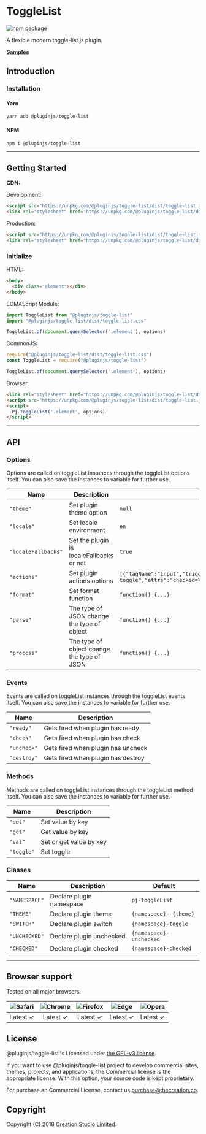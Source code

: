 # ToggleList

[![npm package](https://img.shields.io/npm/v/@pluginjs/toggle-list.svg)](https://www.npmjs.com/package/@pluginjs/toggle-list)

A flexible modern toggle-list js plugin.

**[Samples](https://codesandbox.io/s/github/pluginjs/plugin.js/tree/master/modules/toggleList/samples)**

## Introduction

### Installation

#### Yarn

```javascript
yarn add @pluginjs/toggle-list
```

#### NPM

```javascript
npm i @pluginjs/toggle-list
```

---

## Getting Started

**CDN:**

Development:

```html
<script src="https://unpkg.com/@pluginjs/toggle-list/dist/toggle-list.js"></script>
<link rel="stylesheet" href="https://unpkg.com/@pluginjs/toggle-list/dist/toggle-list.css">
```

Production:

```html
<script src="https://unpkg.com/@pluginjs/toggle-list/dist/toggle-list.min.js"></script>
<link rel="stylesheet" href="https://unpkg.com/@pluginjs/toggle-list/dist/toggle-list.min.css">
```

### Initialize

HTML:

```html
<body>
  <div class="element"></div>
</body>
```

ECMAScript Module:

```javascript
import ToggleList from "@pluginjs/toggle-list"
import "@pluginjs/toggle-list/dist/toggle-list.css"

ToggleList.of(document.querySelector('.element'), options)
```

CommonJS:

```javascript
require("@pluginjs/toggle-list/dist/toggle-list.css")
const ToggleList = require("@pluginjs/toggle-list")

ToggleList.of(document.querySelector('.element'), options)
```

Browser:

```html
<link rel="stylesheet" href="https://unpkg.com/@pluginjs/toggle-list/dist/toggle-list.css">
<script src="https://unpkg.com/@pluginjs/toggle-list/dist/toggle-list.js"></script>
<script>
  Pj.toggleList('.element', options)
</script>
```

---

## API

### Options

Options are called on toggleList instances through the toggleList options itself.
You can also save the instances to variable for further use.

Name | Description | Default
-----|--------------|-----
`"theme"` | Set plugin theme option | `null`
`"locale"` | Set locale environment | `en`
`"localeFallbacks"` | Set the plugin is localeFallbacks or not | `true`
`"actions"` | Set plugin actions options | `[{"tagName":"input","trigger":"pj-toggleList-toggle","attrs":"checked=\"checked\"","event":"click","init":null}]`
`"format"` | Set format function | `function() {...}`
`"parse"` | The type of JSON change the type of object | `function() {...}`
`"process"` | The type of object change the type of JSON | `function() {...}`

### Events

Events are called on toggleList instances through the toggleList events itself.
You can also save the instances to variable for further use.

Name | Description
-----|-----
`"ready"` | Gets fired when plugin has ready
`"check"` | Gets fired when plugin has check
`"uncheck"` | Gets fired when plugin has uncheck
`"destroy"` | Gets fired when plugin has destroy

### Methods

Methods are called on toggleList instances through the toggleList method itself.
You can also save the instances to variable for further use.

Name | Description
-----|-----
`"set"` | Set value by key
`"get"` | Get value by key
`"val"` | Set or get value by key
`"toggle"` | Set toggle

### Classes

Name | Description | Default
-----|------|------
`"NAMESPACE"` | Declare plugin namespace | `pj-toggleList`
`"THEME"` | Declare plugin theme | `{namespace}--{theme}`
`"SWITCH"` | Declare plugin switch | `{namespace}-toggle`
`"UNCHECKED"` | Declare plugin unchecked | `{namespace}-unchecked`
`"CHECKED"` | Declare plugin checked | `{namespace}-checked`
---

## Browser support

Tested on all major browsers.

| <img src="https://raw.githubusercontent.com/alrra/browser-logos/master/src/safari/safari_32x32.png" alt="Safari"> | <img src="https://raw.githubusercontent.com/alrra/browser-logos/master/src/chrome/chrome_32x32.png" alt="Chrome"> | <img src="https://raw.githubusercontent.com/alrra/browser-logos/master/src/firefox/firefox_32x32.png" alt="Firefox"> | <img src="https://raw.githubusercontent.com/alrra/browser-logos/master/src/edge/edge_32x32.png" alt="Edge"> | <img src="https://raw.githubusercontent.com/alrra/browser-logos/master/src/opera/opera_32x32.png" alt="Opera"> |
|:--:|:--:|:--:|:--:|:--:|
| Latest ✓ | Latest ✓ | Latest ✓ | Latest ✓ | Latest ✓ |

## License

@pluginjs/toggle-list is Licensed under [the GPL-v3 license](LICENSE).

If you want to use @pluginjs/toggle-list project to develop commercial sites, themes, projects, and applications, the Commercial license is the appropriate license. With this option, your source code is kept proprietary.

For purchase an Commercial License, contact us purchase@thecreation.co.

## Copyright

Copyright (C) 2018 [Creation Studio Limited](creationstudio.com).